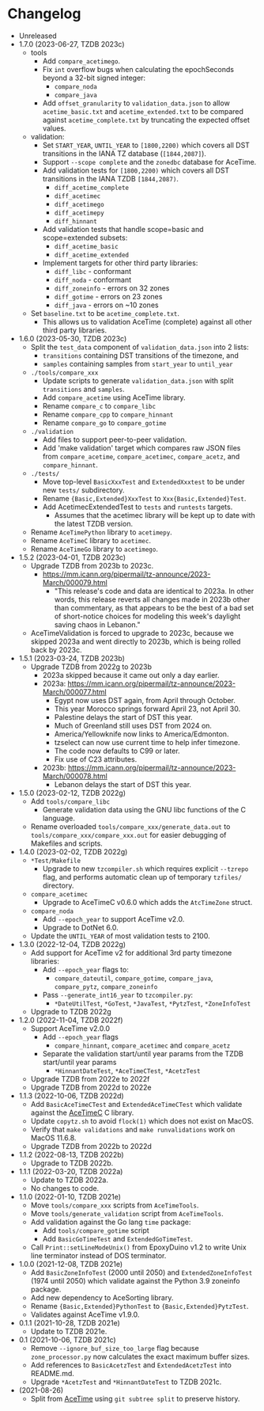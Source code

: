 # Changelog

* Unreleased
* 1.7.0 (2023-06-27, TZDB 2023c)
    * tools
        * Add `compare_acetimego`.
        * Fix `int` overflow bugs when calculating the epochSeconds beyond a
          32-bit signed integer:
            * `compare_noda`
            * `compare_java`
        * Add `offset_granularity` to `validation_data.json` to allow
          `acetime_basic.txt` and `acetime_extended.txt` to be compared
          against `acetime_complete.txt` by truncating the expected offset
          values.
    * validation:
        * Set `START_YEAR`, `UNTIL_YEAR` to `[1800,2200)` which covers
          all DST transitions in the IANA TZ database (`[1844,2087]`).
        * Support `--scope complete` and the `zonedbc` database for AceTime.
        * Add validation tests for `[1800,2200)` which covers all DST
          transitions in the IANA TZDB `[1844,2087)`.
            * `diff_acetime_complete`
            * `diff_acetimec`
            * `diff_acetimego`
            * `diff_acetimepy`
            * `diff_hinnant`
        * Add validation tests that handle scope=basic and scope=extended
          subsets:
            * `diff_acetime_basic`
            * `diff_acetime_extended`
        * Implement targets for other third party libraries:
            * `diff_libc` - conformant
            * `diff_noda` - conformant
            * `diff_zoneinfo` - errors on 32 zones
            * `diff_gotime` - errors on 23 zones
            * `diff_java` - errors on ~10 zones
    * Set `baseline.txt` to be `acetime_complete.txt`.
        * This allows us to validation AceTime (complete) against all other
          third party libraries.
* 1.6.0 (2023-05-30, TZDB 2023c)
    * Split the `test_data` component of `validation_data.json` into 2 lists:
        * `transitions` containing DST transitions of the timezone, and
        * `samples` containing samples from `start_year` to `until_year`
    * `./tools/compare_xxx`
        * Update scripts to generate `validation_data.json` with split
          `transitions` and `samples`.
        * Add `compare_acetime` using AceTime library.
        * Rename `compare_c` to `compare_libc`
        * Rename `compare_cpp` to `compare_hinnant`
        * Rename `compare_go` to `compare_gotime`
    * `./validation`
        * Add files to support peer-to-peer validation.
        * Add 'make validation' target which compares raw JSON files from
          `compare_acetime`, `compare_acetimec`, `compare_acetz`, and
          `compare_hinnant`.
    * `./tests/`
        * Move top-level `BasicXxxTest` and `ExtendedXxxtest` to be under new
          `tests/` subdirectory.
        * Rename `{Basic,Extended}XxxTest` to `Xxx{Basic,Extended}Test`.
        * Add AcetimecExtendedTest to `tests` and `runtests` targets.
            * Assumes that the acetimec library will be kept up to date with the
              latest TZDB version.
    * Rename `AceTimePython` library to `acetimepy`.
    * Rename `AceTimeC` library to `acetimec`.
    * Rename `AceTimeGo` library to `acetimego`.
* 1.5.2 (2023-04-01, TZDB 2023c)
    * Upgrade TZDB from 2023b to 2023c.
        * https://mm.icann.org/pipermail/tz-announce/2023-March/000079.html
            * "This release's code and data are identical to 2023a.  In other
              words, this release reverts all changes made in 2023b other than
              commentary, as that appears to be the best of a bad set of
              short-notice choices for modeling this week's daylight saving
              chaos in Lebanon."
    * AceTimeValidation is forced to upgrade to 2023c, because we skipped 2023a
      and went directly to 2023b, which is being rolled back by 2023c.
* 1.5.1 (2023-03-24, TZDB 2023b)
    * Upgrade TZDB from 2022g to 2023b
        * 2023a skipped because it came out only a day earlier.
        * 2023a: https://mm.icann.org/pipermail/tz-announce/2023-March/000077.html
            * Egypt now uses DST again, from April through October.
            * This year Morocco springs forward April 23, not April 30.
            * Palestine delays the start of DST this year.
            * Much of Greenland still uses DST from 2024 on.
            * America/Yellowknife now links to America/Edmonton.
            * tzselect can now use current time to help infer timezone.
            * The code now defaults to C99 or later.
            * Fix use of C23 attributes.
        * 2023b: https://mm.icann.org/pipermail/tz-announce/2023-March/000078.html
            * Lebanon delays the start of DST this year.
* 1.5.0 (2023-02-12, TZDB 2022g)
    * Add `tools/compare_libc`
        * Generate validation data using the GNU libc functions of the C
          language.
    * Rename overloaded `tools/compare_xxx/generate_data.out` to
      `tools/compare_xxx/compare_xxx.out` for easier debugging of Makefiles and
      scripts.
* 1.4.0 (2023-02-02, TZDB 2022g)
    * `*Test/Makefile`
        * Upgrade to new `tzcompiler.sh` which requires explicit `--tzrepo`
          flag, and performs automatic clean up of temporary `tzfiles/`
          directory.
    * `compare_acetimec`
        * Upgrade to AceTimeC v0.6.0 which adds the `AtcTimeZone` struct.
    * `compare_noda`
        * Add `--epoch_year` to support AceTime v2.0.
        * Upgrade to DotNet 6.0.
    * Update the `UNTIL_YEAR` of most validation tests to 2100.
* 1.3.0 (2022-12-04, TZDB 2022g)
    * Add support for AceTime v2 for additional 3rd party timezone libraries:
        * Add `--epoch_year` flags to:
            * `compare_dateutil`, `compare_gotime`, `compare_java`,
              `compare_pytz`, `compare_zoneinfo`
        * Pass `--generate_int16_year` to `tzcompiler.py`:
            * `*DateUtilTest`, `*GoTest`, `*JavaTest`, `*PytzTest`,
              `*ZoneInfoTest`
    * Upgrade to TZDB 2022g
* 1.2.0 (2022-11-04, TZDB 2022f)
    * Support AceTime v2.0.0
        * Add `--epoch_year` flags
            * `compare_hinnant`, `compare_acetimec` and `compare_acetz`
        * Separate the validation start/until year params from the TZDB
          start/until year params
            * `*HinnantDateTest`, `*AceTimeCTest`, `*AcetzTest`
    * Upgrade TZDB from 2022e to 2022f
    * Upgrade TZDB from 2022d to 2022e
* 1.1.3 (2022-10-06, TZDB 2022d)
    * Add `BasicAceTimeCTest` and `ExtendedAceTimeCTest` which validate
      against the [AceTimeC](https://github.com/bxparks/AceTimeC) C library.
    * Update `copytz.sh` to avoid `flock(1)` which does not exist on MacOS.
    * Verify that `make validations` and `make runvalidations` work on MacOS
      11.6.8.
    * Upgrade TZDB from 2022b to 2022d
* 1.1.2 (2022-08-13, TZDB 2022b)
    * Upgrade to TZDB 2022b.
* 1.1.1 (2022-03-20, TZDB 2022a)
    * Update to TZDB 2022a.
    * No changes to code.
* 1.1.0 (2022-01-10, TZDB 2021e)
    * Move `tools/compare_xxx` scripts from `AceTimeTools`.
    * Move `tools/generate_validation` script from `AceTimeTools`.
    * Add validation against the Go lang `time` package:
        * Add `tools/compare_gotime` script
        * Add `BasicGoTimeTest` and `ExtendedGoTimeTest`.
    * Call `Print::setLineModeUnix()` from EpoxyDuino v1.2 to write Unix line
      terminator instead of DOS terminator.
* 1.0.0 (2021-12-08, TZDB 2021e)
    * Add `BasicZoneInfoTest` (2000 until 2050) and `ExtendedZoneInfoTest`
      (1974 until 2050) which validate against the Python 3.9 zoneinfo package.
    * Add new dependency to AceSorting library.
    * Rename `{Basic,Extended}PythonTest` to `{Basic,Extended}PytzTest`.
    * Validates against AceTime v1.9.0.
* 0.1.1 (2021-10-28, TZDB 2021e)
    * Update to TZDB 2021e.
* 0.1 (2021-10-06, TZDB 2021c)
    * Remove `--ignore_buf_size_too_large` flag because `zone_processor.py`
      now calculates the exact maximum buffer sizes.
    * Add references to `BasicAcetzTest` and `ExtendedAcetzTest` into README.md.
    * Upgrade `*AcetzTest` and `*HinnantDateTest` to TZDB 2021c.
* (2021-08-26)
    * Split from [AceTime](https://github.com/bxparks/AceTime) using `git
      subtree split` to preserve history.
